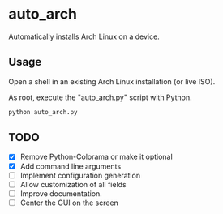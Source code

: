 # auto_arch

Automatically installs Arch Linux on a device.

## Usage

Open a shell in an existing Arch Linux installation (or live ISO).

As root, execute the "auto_arch.py" script with Python.

```bash
python auto_arch.py
```

## TODO

- [X] Remove Python-Colorama or make it optional
- [X] Add command line arguments
- [ ] Implement configuration generation
- [ ] Allow customization of all fields
- [ ] Improve documentation.
- [ ] Center the GUI on the screen
